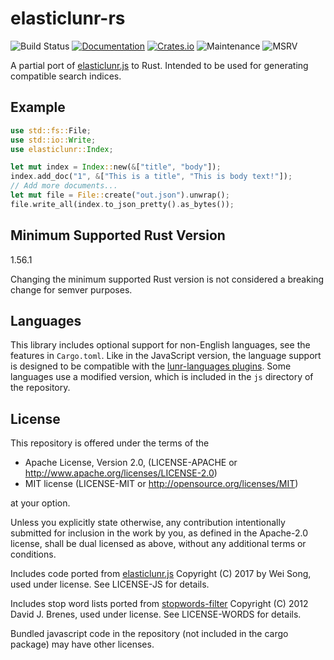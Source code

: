 # elasticlunr-rs 

![Build Status](https://github.com/mattico/elasticlunr-rs/workflows/CI/badge.svg)
[![Documentation](https://docs.rs/elasticlunr-rs/badge.svg)](https://docs.rs/elasticlunr-rs)
[![Crates.io](https://img.shields.io/crates/v/elasticlunr-rs.svg)](https://crates.io/crates/elasticlunr-rs)
![Maintenance](https://img.shields.io/badge/Maintenance-Passive-yellow)
![MSRV](https://img.shields.io/badge/MSRV-1.56.1-orange)

A partial port of [elasticlunr.js][eljs] to Rust. Intended to be used for 
generating compatible search indices.

## Example

```Rust
use std::fs::File;
use std::io::Write;
use elasticlunr::Index;

let mut index = Index::new(&["title", "body"]);
index.add_doc("1", &["This is a title", "This is body text!"]);
// Add more documents...
let mut file = File::create("out.json").unwrap();
file.write_all(index.to_json_pretty().as_bytes());
```

## Minimum Supported Rust Version

1.56.1

Changing the minimum supported Rust version is not considered a breaking change for semver purposes.

## Languages

This library includes optional support for non-English languages, see the features in `Cargo.toml`. Like in the JavaScript
version, the language support is designed to be compatible with the [lunr-languages plugins][lunr-languages]. Some
languages use a modified version, which is included in the `js` directory of the repository.

## License

This repository is offered under the terms of the

- Apache License, Version 2.0, (LICENSE-APACHE or http://www.apache.org/licenses/LICENSE-2.0)
- MIT license (LICENSE-MIT or http://opensource.org/licenses/MIT)

at your option.

Unless you explicitly state otherwise, any contribution intentionally submitted 
for inclusion in the work by you, as defined in the Apache-2.0 license, shall be
dual licensed as above, without any additional terms or conditions.

Includes code ported from [elasticlunr.js][eljs] Copyright (C) 2017 by Wei Song, 
used under license. See LICENSE-JS for details.

Includes stop word lists ported from [stopwords-filter][swft] Copyright (C) 2012 
David J. Brenes, used under license. See LICENSE-WORDS for details.

Bundled javascript code in the repository (not included in the cargo package) may have other licenses.

[lunr-languages]: https://github.com/MihaiValentin/lunr-languages
[eljs]: https://github.com/weixsong/elasticlunr.js
[swft]: https://github.com/brenes/stopwords-filter